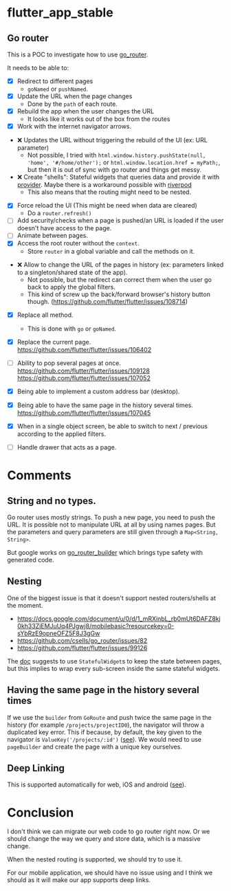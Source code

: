 # flutter_app_stable

## Go router

This is a POC to investigate how to use [go_router](https://pub.dev/packages/go_router).


It needs to be able to:
- [x] Redirect to different pages
  - `goNamed` or `pushNamed`.
- [x] Update the URL when the page changes
  - Done by the `path` of each route.
- [x] Rebuild the app when the user changes the URL
  - It looks like it works out of the box from the routes
- [x] Work with the internet navigator arrows.
- :x: Updates the URL without triggering the rebuild of the UI (ex: URL parameter)
  - Not possible, I tried with `html.window.history.pushState(null, 'home', '#/home/other');` or `html.window.location.href = myPath;`, but then it is out of sync with go router and things get messy.
- :x: Create "shells": Stateful widgets that queries data and provide it with [provider](https://pub.dev/packages/provider). 
  Maybe there is a workaround possible with [riverpod](https://pub.dev/packages/riverpod)
  - This also means that the routing might need to be nested.
- [x] Force reload the UI (This might be need when data are cleared)
  - Do a `router.refresh()`
- [ ] Add security/checks when a page is pushed/an URL is loaded if the user doesn't have access to the page.
- [ ] Animate between pages.
- [x] Access the root router without the `context`.
  - Store `router` in a global variable and call the methods on it.
- :x: Allow to change the URL of the pages in history (ex: parameters linked to a singleton/shared state of the app).
  - Not possible, but the redirect can correct them when the user go back to apply the global filters.
  - This kind of screw up the back/forward browser's history button though. (https://github.com/flutter/flutter/issues/108714)
- [x] Replace all method.
  - This is done with `go` or `goNamed`.
- [x] Replace the current page. 
  https://github.com/flutter/flutter/issues/106402
- [ ] Ability to pop several pages at once.
  https://github.com/flutter/flutter/issues/109128 
  https://github.com/flutter/flutter/issues/107052 
- [x] Being able to implement a custom address bar (desktop).
- [x] Being able to have the same page in the history several times.
  https://github.com/flutter/flutter/issues/107045
- [x] When in a single object screen, be able to switch to next / previous according to the applied filters.
- [ ] Handle drawer that acts as a page.


# Comments

## String and no types.

Go router uses mostly strings.
To push a new page, you need to push the URL. It is possible not to manipulate URL at all by using names pages. But the parameters and query parameters are still given through a `Map<String, String>`. 

But google works on [go_router_builder](https://pub.dev/packages/go_router_builder) which brings type safety with generated code.

## Nesting

One of the biggest issue is that it doesn't support nested routers/shells at the moment.
- https://docs.google.com/document/u/0/d/1_mRXinbL_rb0mUt6DAFZ8kj0kh33ZjEMJuUq4PJgwj8/mobilebasic?resourcekey=0-sYbRzE9opneOFZ5F8J3gGw
- https://github.com/csells/go_router/issues/82
- https://github.com/flutter/flutter/issues/99126

The [doc](https://gorouter.dev/nested-navigation) suggests to use `StatefulWidget`s to keep the state between pages, but this implies to wrap every sub-screen inside the same stateful widgets.

## Having the same page in the history several times

If we use the `builder` from `GoRoute` and push twice the same page in the history (for example `/projects/projectID0`), the navigator will throw a duplicated key error.
This if because, by default, the key given to the navigator is `ValueKey('/projects/:id')` ([see](https://gorouter.dev/declarative-routing#router-state)). We would need to use `pageBuilder` and create the page with a unique key ourselves.

## Deep Linking

This is supported automatically for web, iOS and android ([see](https://gorouter.dev/declarative-routing#deep-linking)).


# Conclusion

I don't think we can migrate our web code to go router right now. Or we should change the way we query and store data, which is a massive change.

When the nested routing is supported, we should try to use it.

For our mobile application, we should have no issue using and I think we should as it will make our app supports deep links.
